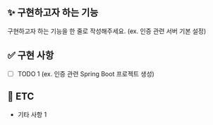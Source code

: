 ## ✨ 구현하고자 하는 기능

구현하고자 하는 기능을 한 줄로 작성해주세요. (ex. 인증 관련 서버 기본 설정)

## ✅ 구현 사항

- [ ] TODO 1 (ex. 인증 관련 Spring Boot 프로젝트 생성)

## 💬 ETC

- 기타 사항 1
